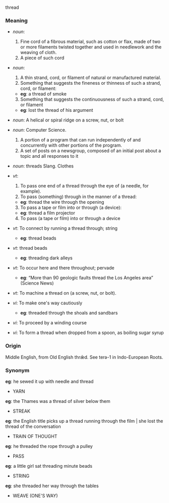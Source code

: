 thread
### Meaning
+ _noun_:
   1. Fine cord of a fibrous material, such as cotton or flax, made of two or more filaments twisted together and used in needlework and the weaving of cloth.
   2. A piece of such cord
+ _noun_:
   1. A thin strand, cord, or filament of natural or manufactured material.
   2. Something that suggests the fineness or thinness of such a strand, cord, or filament:
    + __eg__: a thread of smoke
   3. Something that suggests the continuousness of such a strand, cord, or filament
    + __eg__: lost the thread of his argument
+ _noun_: A helical or spiral ridge on a screw, nut, or bolt
+ _noun_: Computer Science.
   1. A portion of a program that can run independently of and concurrently with other portions of the program.
   2. A set of posts on a newsgroup, composed of an initial post about a topic and all responses to it
+ _noun_: threads Slang. Clothes

+ _vt_:
   1. To pass one end of a thread through the eye of (a needle, for example).
   2. To pass (something) through in the manner of a thread:
    + __eg__: thread the wire through the opening
   3. To pass a tape or film into or through (a device):
    + __eg__: thread a film projector
   4. To pass (a tape or film) into or through a device
+ _vt_: To connect by running a thread through; string
    + __eg__: thread beads
+ _vt_: thread beads
    + __eg__: threading dark alleys
+ _vt_: To occur here and there throughout; pervade
    + __eg__: “More than 90 geologic faults thread the Los Angeles area” (Science News)
+ _vt_: To machine a thread on (a screw, nut, or bolt).
+ _vi_: To make one's way cautiously
    + __eg__: threaded through the shoals and sandbars
+ _vi_: To proceed by a winding course
+ _vi_: To form a thread when dropped from a spoon, as boiling sugar syrup

### Origin

Middle English, from Old English thrǣd. See terə-1 in Indo-European Roots.

### Synonym

__eg__: he sewed it up with needle and thread

+ YARN

__eg__: the Thames was a thread of silver below them

+ STREAK

__eg__: the English title picks up a thread running through the film | she lost the thread of the conversation

+ TRAIN OF THOUGHT

__eg__: he threaded the rope through a pulley

+ PASS

__eg__: a little girl sat threading minute beads

+ STRING

__eg__: she threaded her way through the tables

+ WEAVE (ONE'S WAY)


